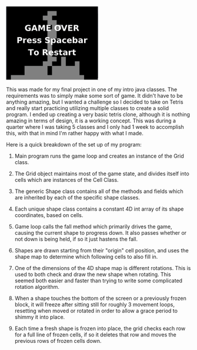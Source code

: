 ![alt text](https://raw.githubusercontent.com/JakeLandowski/JavaWork/master/219Final/TetrisCloneGif.gif "Tetris Clone")

This was made for my final project in one of my intro java classes. The requirements was to simply make some sort of game. It didn't have to be anything amazing, but I wanted a challenge so I decided to take on Tetris and really start practicing utilizing multiple classes to create a solid program. I ended up creating a very basic tetris clone, although it is nothing amazing in terms of design, it is a working concept. This was during a quarter where I was taking 5 classes and I only had 1 week to accomplish this, with that in mind I'm rather happy with what I made.

Here is a quick breakdown of the set up of my program:

1. Main program runs the game loop and creates an instance of the Grid class.

2. The Grid object maintains most of the game state, and divides itself into cells which are instances of the Cell Class.

3. The generic Shape class contains all of the methods and fields which are inherited by each of the specific shape classes.

4. Each unique shape class contains a constant 4D int array of its shape coordinates, based on cells.

5. Game loop calls the fall method which primarily drives the game, causing the current shape to progress down. It also passes        whether or not down is being held, if so it just hastens the fall.

6. Shapes are drawn starting from their "origin" cell position, and uses the shape map to determine which following cells to also      fill in. 

7. One of the dimensions of the 4D shape map is different rotations. This is used to both check and draw the new shape when            rotating. This seemed both easier and faster than trying to write some complicated rotation algorithm. 

8. When a shape touches the bottom of the screen or a previously frozen block, it will freeze after sitting still for roughly 3        movement loops, resetting when moved or rotated in order to allow a grace period to shimmy it into place.

9. Each time a fresh shape is frozen into place, the grid checks each row for a full line of frozen cells, if so it deletes that      row and moves the previous rows of frozen cells down.


